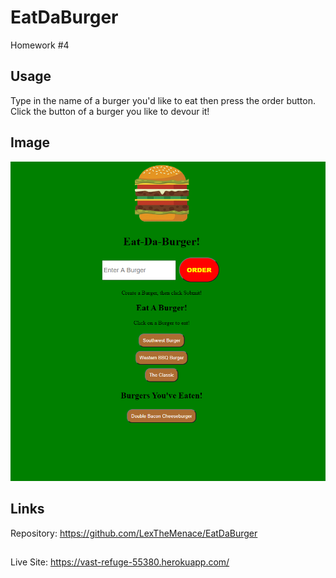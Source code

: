 # EatDaBurger
Homework #4

## Usage
Type in the name of a burger you'd like to eat then press the order button. Click the button of a burger you like to devour it!

## Image
![EatDaBurgerScreenshot](https://github.com/LexTheMenace/EatDaBurger/blob/master/Annotation%202020-07-31%20214307.png)

## Links
Repository: https://github.com/LexTheMenace/EatDaBurger
##
Live Site: https://vast-refuge-55380.herokuapp.com/

